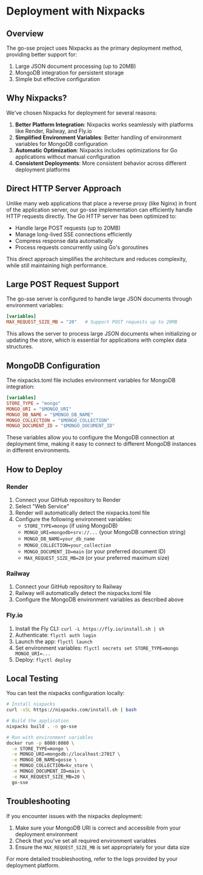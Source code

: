 # Deployment with Nixpacks

## Overview

The go-sse project uses Nixpacks as the primary deployment method, providing better support for:

1. Large JSON document processing (up to 20MB)
2. MongoDB integration for persistent storage
3. Simple but effective configuration

## Why Nixpacks?

We've chosen Nixpacks for deployment for several reasons:

1. **Better Platform Integration**: Nixpacks works seamlessly with platforms like Render, Railway, and Fly.io
2. **Simplified Environment Variables**: Better handling of environment variables for MongoDB configuration
3. **Automatic Optimization**: Nixpacks includes optimizations for Go applications without manual configuration
4. **Consistent Deployments**: More consistent behavior across different deployment platforms

## Direct HTTP Server Approach

Unlike many web applications that place a reverse proxy (like Nginx) in front of the application server, our go-sse implementation can efficiently handle HTTP requests directly. The Go HTTP server has been optimized to:

- Handle large POST requests (up to 20MB)
- Manage long-lived SSE connections efficiently
- Compress response data automatically
- Process requests concurrently using Go's goroutines

This direct approach simplifies the architecture and reduces complexity, while still maintaining high performance.

## Large POST Request Support

The go-sse server is configured to handle large JSON documents through environment variables:

```toml
[variables]
MAX_REQUEST_SIZE_MB = "20"   # Support POST requests up to 20MB
```

This allows the server to process large JSON documents when initializing or updating the store, which is essential for applications with complex data structures.

## MongoDB Configuration

The nixpacks.toml file includes environment variables for MongoDB integration:

```toml
[variables]
STORE_TYPE = "mongo"
MONGO_URI = "$MONGO_URI"
MONGO_DB_NAME = "$MONGO_DB_NAME"
MONGO_COLLECTION = "$MONGO_COLLECTION"
MONGO_DOCUMENT_ID = "$MONGO_DOCUMENT_ID"
```

These variables allow you to configure the MongoDB connection at deployment time, making it easy to connect to different MongoDB instances in different environments.

## How to Deploy

### Render

1. Connect your GitHub repository to Render
2. Select "Web Service"
3. Render will automatically detect the nixpacks.toml file
4. Configure the following environment variables:
   - `STORE_TYPE=mongo` (if using MongoDB)
   - `MONGO_URI=mongodb+srv://...` (your MongoDB connection string)
   - `MONGO_DB_NAME=your_db_name`
   - `MONGO_COLLECTION=your_collection`
   - `MONGO_DOCUMENT_ID=main` (or your preferred document ID)
   - `MAX_REQUEST_SIZE_MB=20` (or your preferred maximum size)

### Railway

1. Connect your GitHub repository to Railway
2. Railway will automatically detect the nixpacks.toml file
3. Configure the MongoDB environment variables as described above

### Fly.io

1. Install the Fly CLI: `curl -L https://fly.io/install.sh | sh`
2. Authenticate: `flyctl auth login`
3. Launch the app: `flyctl launch`
4. Set environment variables: `flyctl secrets set STORE_TYPE=mongo MONGO_URI=...`
5. Deploy: `flyctl deploy`

## Local Testing

You can test the nixpacks configuration locally:

```bash
# Install nixpacks
curl -sSL https://nixpacks.com/install.sh | bash

# Build the application
nixpacks build . -n go-sse

# Run with environment variables
docker run -p 8080:8080 \
  -e STORE_TYPE=mongo \
  -e MONGO_URI=mongodb://localhost:27017 \
  -e MONGO_DB_NAME=gosse \
  -e MONGO_COLLECTION=kv_store \
  -e MONGO_DOCUMENT_ID=main \
  -e MAX_REQUEST_SIZE_MB=20 \
  go-sse
```

## Troubleshooting

If you encounter issues with the nixpacks deployment:

1. Make sure your MongoDB URI is correct and accessible from your deployment environment
2. Check that you've set all required environment variables
3. Ensure the `MAX_REQUEST_SIZE_MB` is set appropriately for your data size

For more detailed troubleshooting, refer to the logs provided by your deployment platform.
